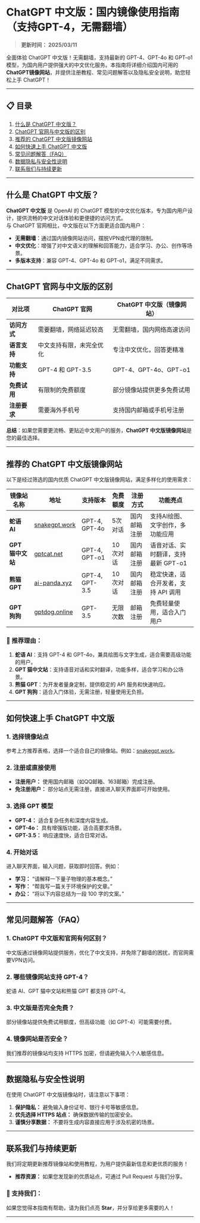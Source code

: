 # ChatGPT 中文版：国内镜像使用指南（支持GPT-4，无需翻墙）

> **更新时间： 2025/03/11**           
 
全面体验 ChatGPT 中文版！无需翻墙，支持最新的 GPT-4、GPT-4o 和 GPT-o1 模型，为国内用户提供强大的中文优化服务。本指南将详细介绍国内可用的 **ChatGPT镜像网站**，并提供注册教程、常见问题解答以及隐私安全说明，助您轻松上手 ChatGPT！

---

## 📋 目录
1. [什么是 ChatGPT 中文版？](#什么是-chatgpt-中文版)  
2. [ChatGPT 官网与中文版的区别](#chatgpt-官网与中文版的区别)  
3. [推荐的 ChatGPT 中文版镜像网站](#推荐的-chatgpt-中文版镜像网站)  
4. [如何快速上手 ChatGPT 中文版](#如何快速上手-chatgpt-中文版)  
5. [常见问题解答（FAQ）](#常见问题解答faq)  
6. [数据隐私与安全性说明](#数据隐私与安全性说明)  
7. [联系我们与持续更新](#联系我们与持续更新)  

---

## 什么是 ChatGPT 中文版？

**ChatGPT 中文版** 是 OpenAI 的 ChatGPT 模型的中文优化版本，专为国内用户设计，提供流畅的中文对话体验和更便捷的访问方式。  
与 ChatGPT 官网相比，中文版在以下方面更适合国内用户：

- **无需翻墙**：通过国内镜像网站访问，摆脱VPN或代理的限制。  
- **中文优化**：增强了对中文语义的理解和回答能力，适合学习、办公、创作等场景。  
- **多版本支持**：兼容 GPT-4、GPT-4o 和 GPT-o1，满足不同需求。

---

## ChatGPT 官网与中文版的区别

| **对比项**       | **ChatGPT 官网**           | **ChatGPT 中文版（镜像网站）**  |
|------------------|---------------------------|---------------------------------|
| **访问方式**     | 需要翻墙，网络延迟较高       | 无需翻墙，国内网络高速访问       |
| **语言支持**     | 中文支持有限，未完全优化     | 专注中文优化，回答更精准         |
| **功能支持**     | GPT-4 和 GPT-3.5           | GPT-4、GPT-4o、GPT-o1           |
| **免费试用**     | 有限制的免费额度            | 部分镜像站提供更多免费试用        |
| **注册要求**     | 需要海外手机号              | 支持国内邮箱或手机号注册         |

**总结**：如果您需要更流畅、更贴近中文用户的服务，**ChatGPT 中文版镜像网站**是您的最佳选择。

---

## 推荐的 ChatGPT 中文版镜像网站

以下是经过筛选的国内优质 ChatGPT 中文版镜像网站，满足多样化的使用需求：

| **镜像站名称**     | **地址**                          | **支持版本**         | **免费额度** | **注册方式**     | **功能亮点**                     |
|--------------------|-----------------------------------|----------------------|-------------|------------------|----------------------------------|
| **蛇语 AI**        | [snakegpt.work](https://snakegpt.work) | GPT-4, GPT-4o        | 5次对话     | 国内邮箱注册      | 支持AI绘图、文字创作，多功能应用   |
| **GPT 猫中文站**   | [gptcat.net](https://gptcat.net)      | GPT-4, GPT-o1        | 10次对话    | 国内邮箱注册      | 语音对话、实时翻译，支持最新 GPT-o1 |
| **熊猫 GPT**       | [ai-panda.xyz](https://ai-panda.xyz/login?invite_code=34137c47) | GPT-4, GPT-3.5       | 10次对话    | 国内邮箱注册      | 稳定快速，适合开发者，支持 API 调用 |
| **GPT 狗狗**       | [gptdog.online](https://gptdog.online) | GPT-3.5             | 无限次数    | 邮箱注册          | 免费轻量使用，适合入门用户         |

### 🌟 推荐理由：
1. **蛇语 AI**：支持 GPT-4 和 GPT-4o，兼具绘图与文字生成，适合需要高级功能的用户。  
2. **GPT 猫中文站**：支持语音对话和实时翻译，功能多样，适合学习和办公场景。  
3. **熊猫 GPT**：为开发者量身定制，提供稳定的 API 服务和快速响应。  
4. **GPT 狗狗**：适合入门体验，无需注册，轻量使用无负担。

---

## 如何快速上手 ChatGPT 中文版

### 1. 选择镜像站点
参考上方推荐表格，选择一个适合自己的镜像站。例如：[snakegpt.work](https://snakegpt.work)。

### 2. 注册或直接使用
- **注册用户：** 使用国内邮箱（如QQ邮箱、163邮箱）完成注册。
- **免注册用户：** 部分站点无需注册，直接进入聊天界面即可开始使用。

### 3. 选择 GPT 模型
- **GPT-4：** 适合复杂任务和深度内容生成。
- **GPT-4o：** 具有增强版功能，适合高要求场景。
- **GPT-3.5：** 响应速度快，适合日常对话。

### 4. 开始对话
进入聊天界面，输入问题，获取即时回答。例如：
- **学习：** “请解释一下量子物理的基本概念。”  
- **写作：** “帮我写一篇关于环境保护的文章。”  
- **办公：** “将以下内容总结为一段 100 字的文案。”

---

## 常见问题解答（FAQ）

### 1. ChatGPT 中文版和官网有何区别？
中文版通过镜像网站提供服务，优化了中文支持，并免除了翻墙的困扰，而官网需要VPN访问。

### 2. 哪些镜像网站支持 GPT-4？
蛇语 AI、GPT 猫中文站和熊猫 GPT 都支持 GPT-4。

### 3. 中文版是否完全免费？
部分镜像站提供免费试用额度，但高级功能（如 GPT-4）可能需要付费。

### 4. 镜像网站是否安全？
我们推荐的镜像站均支持 HTTPS 加密，但请避免输入个人敏感信息。

---

## 数据隐私与安全性说明

在使用 ChatGPT 中文版镜像站时，请注意以下事项：
1. **保护隐私：** 避免输入身份证号、银行卡号等敏感信息。
2. **优先选择 HTTPS 站点：** 确保数据传输的加密安全。
3. **谨慎分享数据：** 不要将生成内容直接应用于涉及机密的场景。

---

## 联系我们与持续更新

我们将定期更新推荐镜像站和使用教程，为用户提供最新信息和更优质的服务！  
- **推荐资源：** 如果您发现新的优质站点，可通过 Pull Request 与我们分享。  

### 🌟 支持我们：
如果您觉得本指南有帮助，请为我们点亮 **Star**，并分享给更多需要的人！

---
                                                                                                                                                                                                                                     